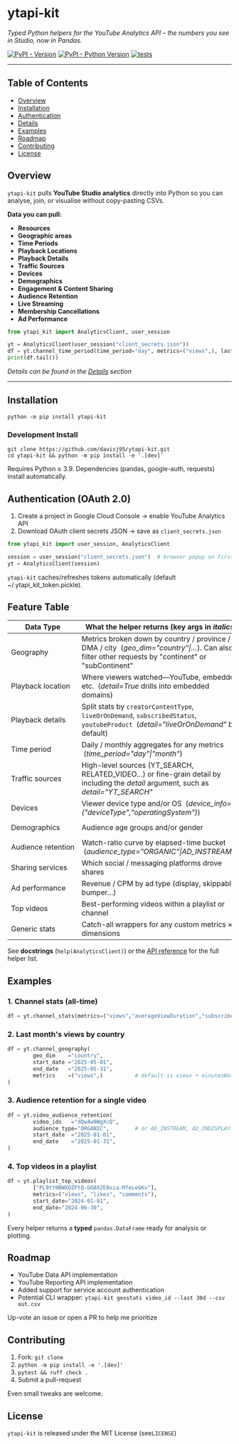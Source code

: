 # ytapi-kit
*Typed Python helpers for the YouTube Analytics API – the numbers you see in Studio, now in Pandas.*


[![PyPI - Version](https://img.shields.io/pypi/v/ytapi-kit.svg)](https://pypi.org/project/ytapi-kit)
[![PyPI - Python Version](https://img.shields.io/pypi/pyversions/ytapi-kit.svg)](https://pypi.org/project/ytapi-kit)
[![tests](https://github.com/davisj95/ytapi-kit/actions/workflows/ci.yml/badge.svg)](https://github.com/davisj95/ytapi-kit/actions)


-----

## Table of Contents

- [Overview](#overview)
- [Installation](#installation)
- [Authentication](#authentication-oauth-20)
- [Details](#feature-table)
- [Examples](#examples)
- [Roadmap](#roadmap)
- [Contributing](#contributing)
- [License](#license)

## Overview

`ytapi-kit` pulls **YouTube Studio analytics** directly into Python so you can analyse, join, or visualise without copy-pasting CSVs.

**Data you can pull:**

- **Resources**
- **Geographic areas**
- **Time Periods**
- **Playback Locations**
- **Playback Details**
- **Traffic Sources**
- **Devices**
- **Demographics**
- **Engagement & Content Sharing**
- **Audience Retention**
- **Live Streaming**
- **Membership Cancellations**
- **Ad Performance**

```python
from ytapi_kit import AnalyticsClient, user_session

yt = AnalyticsClient(user_session("client_secrets.json"))
df = yt.channel_time_period(time_period="day", metrics=("views",), last_n_days=30)
print(df.tail())
```
*Details can be found in the [Details](#details) section*

---

## Installation
```
python -m pip install ytapi-kit
```
### Development Install
```
git clone https://github.com/davisj95/ytapi-kit.git
cd ytapi-kit && python -m pip install -e '.[dev]'
```
Requires Python ≥ 3.9. Dependencies (pandas, google-auth, requests) install automatically.

## Authentication (OAuth 2.0)
1. Create a project in Google Cloud Console → enable YouTube Analytics API
2. Download OAuth client secrets JSON → save as `client_secrets.json`
```python
from ytapi_kit import user_session, AnalyticsClient

session = user_session("client_secrets.json")  # browser popup on first run
yt = AnalyticsClient(session)
```

`ytapi-kit` caches/refreshes tokens automatically (default ~/.ytapi_kit_token.pickle).

## Feature Table
| Data&nbsp;Type | What the helper returns (key args in *italics*)                                                                                                      | Functions |
|---------------|------------------------------------------------------------------------------------------------------------------------------------------------------|-----------|
| Geography | Metrics broken down by country / province / DMA / city &nbsp;(*geo_dim="country"\|…*). Can also filter other requests by "continent" or "subContinent" | `video_geography`, `channel_geography` |
| Playback&nbsp;location | Where viewers watched—YouTube, embedded, etc. &nbsp;(*detail=True* drills into embedded domains)                                                     | `video_playback_location`, `channel_playback_location` |
| Playback&nbsp;details | Split stats by `creatorContentType`, `liveOrOnDemand`, `subscribedStatus`, `youtubeProduct` &nbsp;(*detail="liveOrOnDemand"* by default)             | `video_playback_details`, `channel_playback_details` |
| Time&nbsp;period | Daily / monthly aggregates for any metrics &nbsp;(*time_period="day"&#124;"month"*)                                                                        | `video_time_period`, `channel_time_period` |
| Traffic&nbsp;sources | High-level sources (YT_SEARCH, RELATED_VIDEO…) or fine-grain detail by including the *detail* argument, such as  *detail="YT_SEARCH"*                | `video_traffic_sources`, `channel_traffic_sources` |
| Devices | Viewer device type and/or OS &nbsp;(*device_info=("deviceType","operatingSystem")*)                                                                  | `video_devices`, `channel_devices` |
| Demographics | Audience age groups and/or gender                                                                                                                    | `video_demographics`, `channel_demographics` |
| Audience&nbsp;retention | Watch-ratio curve by elapsed-time bucket &nbsp;(*audience_type="ORGANIC"\|AD_INSTREAM…*)                                                             | `video_audience_retention` |
| Sharing&nbsp;services | Which social / messaging platforms drove shares                                                                                                      | `video_sharing_services`, `channel_sharing_services` |
| Ad&nbsp;performance | Revenue / CPM by ad type (display, skippable, bumper…)                                                                                               | `channel_ad_performance` |
| Top&nbsp;videos | Best-performing videos within a playlist or channel                                                                                                  | `playlist_top_videos`, `channel_top_videos` |
| Generic&nbsp;stats | Catch-all wrappers for any custom metrics × dimensions                                                                                               | `video_stats`, `channel_stats`|

See **docstrings** (`help(AnalyticsClient)`) or the [API reference](docs/API.md) for the full helper list.


## Examples
### 1. Channel stats (all-time)
```python
df = yt.channel_stats(metrics=("views","averageViewDuration","subscribersGained"))
```
### 2. Last month's views by country
```python
df = yt.channel_geography(
        geo_dim    ="country",
        start_date ="2025-05-01",
        end_date   ="2025-05-31",
        metrics    =("views",)          # default is views + minutesWatched
)
```
### 3. Audience retention for a single video
```python
df = yt.video_audience_retention(
        video_ids   ="dQw4w9WgXcQ",
        audience_type="ORGANIC",        # or AD_INSTREAM, AD_INDISPLAY
        start_date  ="2025-01-01",
        end_date    ="2025-01-31",
)
```
### 4. Top videos in a playlist
```python
df = yt.playlist_top_videos(
        ["PL9tY0BWXOZFtQ-GG8X2E8oia-MfeLeGKv"],
        metrics=("views", "likes", "comments"),
        start_date="2024-01-01",
        end_date="2024-06-30",
)
```

Every helper returns a **typed** `pandas.DataFrame` ready for analysis or plotting.

## Roadmap
- YouTube Data API implementation
- YouTube Reporting API implementation
- Added support for service account authentication
- Potential CLI wrapper: `ytapi-kit geostats video_id --last 30d --csv out.csv`

Up-vote an issue or open a PR to help me prioritize

## Contributing
1. Fork: `git clone`
2. `python -m pip install -e '.[dev]'`
3. `pytest && ruff check .`
4. Submit a pull-request

Even small tweaks are welcome.

## License
`ytapi-kit` is released under the MIT License (see`LICENSE`)
